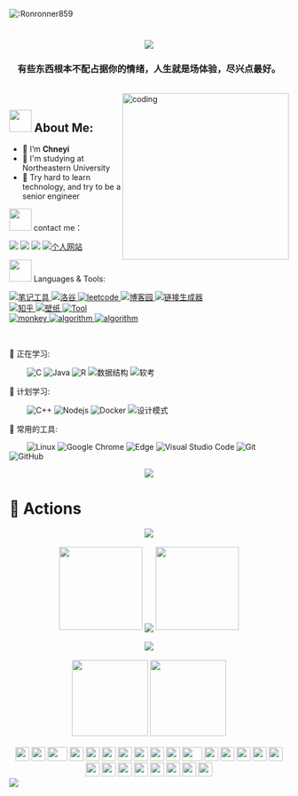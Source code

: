 ![:Ronronner859](https://count.getloli.com/get/@:Ronronner859?theme=gelbooru.com)
<h1 align="center">
	<a href="https://sunguoqi.com/">
		<img src="https://readme-typing-svg.herokuapp.com/?lines=console.log(%22Hello%2C%20World!%22);感谢你的点赞，祝屏幕前的朋友萌生活愉快!&center=true&size=20">
	</a>
</h1>
<h3 align="center"> 有些东西根本不配占据你的情绪，人生就是场体验，尽兴点最好。 </h3>
<br>
<img align="right" alt="coding" width="300" src="https://media.giphy.com/media/lP8xu5t2DLGG045H8F/giphy.gif">

## <img src="https://media.giphy.com/media/WUlplcMpOCEmTGBtBW/giphy.gif" width="40"> **About Me:**
- 🔭 I’m **Chneyi**
- 🌱 I'm studying at Northeastern University
- 👯 Try hard to learn technology, and try to be a senior engineer
<p><img src="https://media.giphy.com/media/LnQjpWaON8nhr21vNW/giphy.gif" width="40"> contact me：</P>
<p align="left">
 <!-- Github徽章 -->
  <a href="https://github.com/Ronronner859" target="_blank"><img src="https://img.shields.io/badge/GitHub-Ronronner859-brightgreen"></a>
  <!-- Gitee徽章 -->
  <a href="https://gitee.com/Kobe_mrcy" target="_blank"><img src="https://img.shields.io/badge/Gitee-Ronronner859-orange"></a>
  <!-- CSDN徽章 -->
 <a href="https://blog.csdn.net/qq_51714990?type=blog" target="_blank"><img src="https://img.shields.io/badge/CSDN-%E4%B8%AA%E4%BA%BA%E5%8D%9A%E5%AE%A2-yellow"></a>
 
  <!-- 个人网站徽章 -->
  <a href="https://ronronner859.github.io/" target="_blank">
    <img src="https://img.shields.io/badge/website-%E4%B8%AA%E4%BA%BA%E7%BD%91%E7%AB%99-blue" alt="个人网站">
  </a>
</p>
<p><img src="https://media.giphy.com/media/j2pOGeGYKe2xCCKwfi/giphy.gif" width="40"> Languages & Tools:</P>
<!-- 徽章start -->
<p align="left">
 
  <!-- 笔记工具徽章 -->
   <a href="" target="_blank">
    <img src="https://img.shields.io/badge/%E7%AC%94%E8%AE%B0%E5%B7%A5%E5%85%B7-Typora-lightgrey" alt="笔记工具">
  </a>
  <!--洛谷徽章 -->
  <a href="https://www.luogu.com.cn/" target="_blank">
    <img src="https://img.shields.io/badge/%E5%88%B7%E9%A2%98%E5%B7%A5%E5%85%B7-%E6%B4%9B%E8%B0%B7-brightgreen" alt="洛谷">
  </a>
  <!-- leetcode徽章 -->
  <a href="https://leetcode.cn/leetbook/" target="_blank">
    <img src="https://img.shields.io/badge/leetcode-%E5%8A%9B%E7%A5%9E-red" alt="leetcode">
  </a>
    <!-- 博客园徽章 -->
  <a href="https://www.cnblogs.com/hhhcy/" target="_blank">
    <img src="https://img.shields.io/badge/%E5%8D%9A%E5%AE%A2%E5%9B%AD-blog-orange" alt="博客园">
  </a>
 
  <a href="https://shields.io/" target="_blank">
    <img src="https://img.shields.io/badge/io-%E9%93%BE%E6%8E%A5%E7%94%9F%E6%88%90%E5%99%A8-yellowgreen" alt="链接生成器">
  </a>
  <br>
   <a href="https://www.zhihu.com/people/long-ran-59-11" target="_blank">
    <img src="https://img.shields.io/badge/%E4%B9%8B%E4%BA%86%E4%B8%AA%E4%B9%8E-%E7%9F%A5%E4%B9%8E-blue" alt="知乎">
  </a>
  <a href="https://wallhaven.cc/" target="_blank">
    <img src="https://img.shields.io/badge/%E5%A3%81%E7%BA%B8%E6%94%B6%E8%97%8F-%E5%A3%81%E7%BA%B8-purple" alt="壁纸">
  </a>
  <a href="https://dartools.com/#term-223" target="_blank">
    <img src="https://img.shields.io/badge/%E5%B7%A5%E5%85%B7%E8%BE%BE%E4%BA%BA-Tool's%20got%20talent-white" alt="Tool">
  </a>
  <br>
   <a href="https://chrome.zzzmh.cn/#/index" target="_blank">
    <img src="https://img.shields.io/badge/%E6%B2%B9%E7%8C%B4yyds-Grease%20monkey-black" alt="monkey">
  </a>
  <a href="https://visualgo.net/zh" target="_blank">
    <img src="https://img.shields.io/badge/%E5%8A%A8%E6%80%81%E7%AE%97%E6%B3%95-algorithm-green" alt="algorithm">
  </a>
     <a href="https://www.runoob.com/" target="_blank">
    <img src="https://img.shields.io/badge/%E8%8F%9C%E9%B8%9F%E6%95%99%E7%A8%8B-%E7%9F%A5%E8%AF%86%E6%90%9C%E7%B4%A2-green" alt="algorithm">
  </a>
  <!-- 访客徽章 -->
<!--  <img src="https://visitor-badge.glitch.me/badge?page_id=Ronronner859&left_color=green&right_color=red"> -->
</p>
<!-- 徽章end -->
<br>

💪 正在学习: 

&emsp;&emsp;
![C](https://img.shields.io/badge/c-%2300599C.svg?style=flat-square&logo=c&logoColor=white)
![Java](https://img.shields.io/badge/-java-yellow?style=flat-square&logo=java)
![R](https://img.shields.io/badge/r-%23276DC3.svg?style=flat-square&logo=r&logoColor=white)
![数据结构](https://img.shields.io/badge/%E6%95%B0%E6%8D%AE%E7%BB%93%E6%9E%84-%20%20The%20data%20structure-red)
![软考](https://img.shields.io/badge/%E5%87%86%E5%A4%87%E8%BD%AF%E8%80%83-Soft%20test-green)

🧠 计划学习:

&emsp;&emsp;
![C++](https://img.shields.io/badge/-C++-00599C?style=flat-square&logo=c)
![Nodejs](https://img.shields.io/badge/-Nodejs-c0ebd?style=flat-square&logo=Node.js)
![Docker](https://img.shields.io/badge/-Docker-FCC624?style=flat-square&logo=docker)
![设计模式](https://img.shields.io/badge/%E8%AE%BE%E8%AE%A1%E6%A8%A1%E5%BC%8F-Design%20patterns-brightgreen)

🧰 常用的工具:

&emsp;&emsp; 
![Linux](https://img.shields.io/badge/Linux-FCC624?style=style=flat-square&logo=linux&logoColor=black)
![Google Chrome](https://img.shields.io/badge/Chrome-4285F4?style=flat-square&logo=GoogleChrome&logoColor=white)
![Edge](https://img.shields.io/badge/Edge-0078D7?style=flat-square&logo=Microsoft-edge&logoColor=white)
![Visual Studio Code](https://img.shields.io/badge/-Visual%20Studio%20Code-007ACC?style=flat-square&logo=Visual%20Studio%20Code&logoColor=fff)
![Git](https://img.shields.io/badge/-Git-FCC624?style=flat-square&logo=git)
![GitHub](https://img.shields.io/badge/-GitHub-pink?style=flat-square&logo=github)


<!-- just img -->
<div align="center"><img src="https://cdn.jsdelivr.net/gh/sun0225SUN/photos/images/202110311924844.png" /></div>

# 🚀 Actions
<!-- Github奖杯🏆start -->
<div align="center"> <img src="https://github-profile-trophy.vercel.app/?username=Ronronner859&theme=onedark&row=1&column=6&no-frame=true&no-bg=true"> </div>
<!-- Github奖杯🏆end -->
<br>
<!-- Github连续打卡start -->
<div align="center">
  <img width="150" src="https://cdn.jsdelivr.net/gh/sun0225SUN/photos/images/202108300310676.png" />
  <img align="center" src="https://github-readme-streak-stats.herokuapp.com/?user=Ronronner859&theme=dark&hide_border=true" />
  <img width="150" src="https://cdn.jsdelivr.net/gh/sun0225SUN/photos/images/202108300312623.png" />
</div>
<br>
<div align="center">
	<img src="https://metrics.lecoq.io/Ronronner859?template=classic&config.timezone=Asia%2FShanghai">
</div>
<!-- Github连续打卡end -->

<br>
<!-- 统计卡片start -->
<div align="center">
  <img height="137px" src="https://github-readme-stats.vercel.app/api?username=Ronronner859&hide_title=true&hide_border=true&show_icons=trueline_height=21&text_color=000&icon_color=000&bg_color=0,ea6161,ffc64d,fffc4d,52fa5a&theme=graywhite" />
  <img height="137px" src="https://github-readme-stats.vercel.app/api/top-langs/?username=Ronronner859&hide_title=true&hide_border=true&layout=compact&langs_count=6&text_color=000&icon_color=fff&bg_color=0,52fa5a,4dfcff,c64dff&theme=graywhite" />
</div>
<!-- 统计卡片end -->
<br>
  <div align="center">
    <img src="https://cultofthepartyparrot.com/parrots/hd/githubparrot.gif" width="25" height="25"/>
    <img src="https://cultofthepartyparrot.com/flags/hd/iranparrot.gif" width="25" height="25"/>
    <img src="https://cultofthepartyparrot.com/parrots/asyncparrot.gif" width="36" height="25"/>
    <img src="https://cultofthepartyparrot.com/parrots/exceptionallyfastparrot.gif" width="25" height="25"/>
    <img src="https://cultofthepartyparrot.com/parrots/hd/60fpsparrot.gif" width="25" height="25"/>
    <img src="https://cultofthepartyparrot.com/parrots/hd/jumpingparrot.gif" width="25" height="25"/>
    <img src="https://cultofthepartyparrot.com/parrots/hd/opensourceparrot.gif" width="25" height="25"/>
    <img src="https://cultofthepartyparrot.com/parrots/hd/dealwithitnowparrot.gif" width="25" height="25"/>
    <img src="https://cultofthepartyparrot.com/parrots/hd/hypnoparrotlight.gif" width="25" height="25"/>
    <img src="https://cultofthepartyparrot.com/parrots/databaseparrot.gif" width="25" height="25"/>
    <img src="https://cultofthepartyparrot.com/parrots/fixparrot.gif" width="36" height="25"/>
    <img src="https://cultofthepartyparrot.com/parrots/hd/laptop_parrot.gif" width="25" height="25"/>
    <img src="https://cultofthepartyparrot.com/parrots/hd/spinningparrot.gif" width="25" height="25"/>
    <img src="https://cultofthepartyparrot.com/parrots/hd/levitationparrot.gif" width="25" height="25"/>
    <img src="https://cultofthepartyparrot.com/parrots/hd/meldparrot.gif" width="25" height="25"/>
    <img src="https://cultofthepartyparrot.com/parrots/slomoparrot.gif" width="25" height="25"/>
    <img src="https://cultofthepartyparrot.com/parrots/hd/moonwalkingparrot.gif" width="25" height="25"/>
    <img src="https://cultofthepartyparrot.com/parrots/hd/stableparrot.gif" width="25" height="25"/>
    <img src="https://cultofthepartyparrot.com/parrots/hd/scienceparrot.gif" width="25" height="25"/>
    <img src="https://cultofthepartyparrot.com/parrots/hd/pirateparrot.gif" width="25" height="25"/>
    <img src="https://cultofthepartyparrot.com/parrots/hd/footballparrot.gif" width="25" height="25"/>
    <img src="https://cultofthepartyparrot.com/parrots/hd/illuminatiparrot.gif" width="25" height="25"/>
    <img src="https://cultofthepartyparrot.com/parrots/hd/hypnoparrotdark.gif" width="25" height="25"/>
    <img src="https://cultofthepartyparrot.com/parrots/hd/mustacheparrot.gif" width="25" height="25"/>
</div>
<img src="https://activity-graph.herokuapp.com/graph?username=Ronronner859&theme=dracula">


